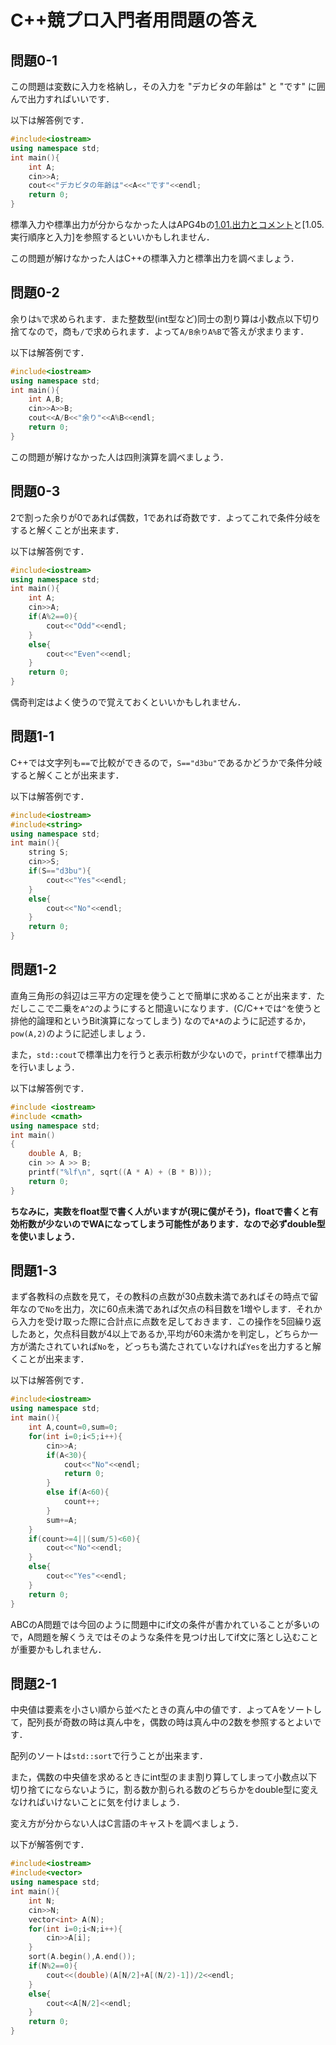 # C++競プロ入門者用問題の答え

## 問題0-1

この問題は変数に入力を格納し，その入力を "デカビタの年齢は" と "です" に囲んで出力すればいいです．

以下は解答例です．

```cpp
#include<iostream>
using namespace std;
int main(){
    int A;
    cin>>A;
    cout<<"デカビタの年齢は"<<A<<"です"<<endl;
    return 0;
}
```

標準入力や標準出力が分からなかった人はAPG4bの[1.01.出力とコメント](https://atcoder.jp/contests/apg4b/tasks/APG4b_b)と[1.05.実行順序と入力]を参照するといいかもしれません．

この問題が解けなかった人はC++の標準入力と標準出力を調べましょう．

## 問題0-2

余りは`%`で求められます．また整数型(int型など)同士の割り算は小数点以下切り捨てなので，商も`/`で求められます．よって`A/B余りA%B`で答えが求まります．

以下は解答例です．

```cpp
#include<iostream>
using namespace std;
int main(){
    int A,B;
    cin>>A>>B;
    cout<<A/B<<"余り"<<A%B<<endl;
    return 0;
}
```

この問題が解けなかった人は四則演算を調べましょう．

## 問題0-3

2で割った余りが0であれば偶数，1であれば奇数です．よってこれで条件分岐をすると解くことが出来ます．

以下は解答例です．

```cpp
#include<iostream>
using namespace std;
int main(){
    int A;
    cin>>A;
    if(A%2==0){
        cout<<"Odd"<<endl;
    }
    else{
        cout<<"Even"<<endl;
    }
    return 0;
}
```

偶奇判定はよく使うので覚えておくといいかもしれません．

## 問題1-1

C++では文字列も`==`で比較ができるので，`S=="d3bu"`であるかどうかで条件分岐すると解くことが出来ます．

以下は解答例です．

```cpp
#include<iostream>
#include<string>
using namespace std;
int main(){
    string S;
    cin>>S;
    if(S=="d3bu"){
        cout<<"Yes"<<endl;
    }
    else{
        cout<<"No"<<endl;
    }
    return 0;
}
```

## 問題1-2

直角三角形の斜辺は三平方の定理を使うことで簡単に求めることが出来ます．ただしここで二乗を`A^2`のようにすると間違いになります．(C/C++では`^`を使うと排他的論理和というBit演算になってしまう) なので`A*A`のように記述するか，`pow(A,2)`のように記述しましょう．

また，`std::cout`で標準出力を行うと表示桁数が少ないので，`printf`で標準出力を行いましょう．

以下は解答例です．

```cpp
#include <iostream>
#include <cmath>
using namespace std;
int main()
{
    double A, B;
    cin >> A >> B;
    printf("%lf\n", sqrt((A * A) + (B * B)));
    return 0;
}
```

**ちなみに，実数をfloat型で書く人がいますが(現に僕がそう)，floatで書くと有効桁数が少ないのでWAになってしまう可能性があります．なので必ずdouble型を使いましょう．**

## 問題1-3

まず各教科の点数を見て，その教科の点数が30点数未満であればその時点で留年なので`No`を出力，次に60点未満であれば欠点の科目数を1増やします．それから入力を受け取った際に合計点に点数を足しておきます．この操作を5回繰り返したあと，欠点科目数が4以上であるか,平均が60未満かを判定し，どちらか一方が満たされていれば`No`を，どっちも満たされていなければ`Yes`を出力すると解くことが出来ます．

以下は解答例です．

```cpp
#include<iostream>
using namespace std;
int main(){
    int A,count=0,sum=0;
    for(int i=0;i<5;i++){
        cin>>A;
        if(A<30){
            cout<<"No"<<endl;
            return 0;
        }
        else if(A<60){
            count++;
        }
        sum+=A;
    }
    if(count>=4||(sum/5)<60){
        cout<<"No"<<endl;
    }
    else{
        cout<<"Yes"<<endl;
    }
    return 0;
}
```

ABCのA問題では今回のように問題中にif文の条件が書かれていることが多いので，A問題を解くうえではそのような条件を見つけ出してif文に落とし込むことが重要かもしれません．

## 問題2-1

中央値は要素を小さい順から並べたときの真ん中の値です．よってAをソートして，配列長が奇数の時は真ん中を，偶数の時は真ん中の2数を参照するとよいです．

配列のソートは`std::sort`で行うことが出来ます．

また，偶数の中央値を求めるときにint型のまま割り算してしまって小数点以下切り捨てにならないように，割る数か割られる数のどちらかをdouble型に変えなければいけないことに気を付けましょう．

変え方が分からない人はC言語のキャストを調べましょう．

以下が解答例です．

```cpp
#include<iostream>
#include<vector>
using namespace std;
int main(){
    int N;
    cin>>N;
    vector<int> A(N);
    for(int i=0;i<N;i++){
        cin>>A[i];
    }
    sort(A.begin(),A.end());
    if(N%2==0){
        cout<<(double)(A[N/2]+A[(N/2)-1])/2<<endl;
    }
    else{
        cout<<A[N/2]<<endl;
    }
    return 0;
}
```

<!-- ## 問題3-1

正解は

1←logN←√N←N←NlogN←N^2←2^N←N!

です．

## 問題3-2

正解は

1. 1,logN,√N,N,NlogN,N^2,2^N
2. 1,logN,√N,N
3. 1,logN,√N,N,NlogN
4. 1,logN
5. 1,logN,√N,N,NlogN,N^2

です． -->